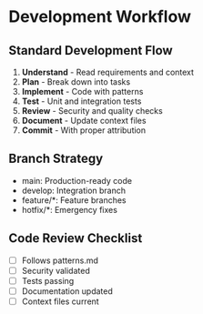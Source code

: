 # Development Workflow

## Standard Development Flow
1. **Understand** - Read requirements and context
2. **Plan** - Break down into tasks
3. **Implement** - Code with patterns
4. **Test** - Unit and integration tests
5. **Review** - Security and quality checks
6. **Document** - Update context files
7. **Commit** - With proper attribution

## Branch Strategy
- main: Production-ready code
- develop: Integration branch
- feature/*: Feature branches
- hotfix/*: Emergency fixes

## Code Review Checklist
- [ ] Follows patterns.md
- [ ] Security validated
- [ ] Tests passing
- [ ] Documentation updated
- [ ] Context files current
